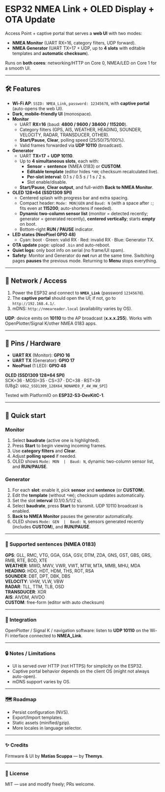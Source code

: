 # ESP32 NMEA Link + OLED Display + OTA Update

Access Point + captive portal that serves a **web UI** with two modes:

- **NMEA Monitor** (UART RX=16, category filters, UDP forward).
- **NMEA Generator** (UART TX=17 + UDP, up to **4 slots** with editable templates and **automatic checksum**).

Runs on **both cores**: networking/HTTP on Core 0, NMEA/LED on Core 1 for a smooth UI.

---

## 🛠️ Features

- **Wi-Fi AP**: `SSID: NMEA_Link`, `password: 12345678`, with **captive portal** (auto-opens the web UI).
- **Dark, mobile-friendly UI** (monospace).
- **Monitor**
  - UART **RX=16** (baud: **4800 / 9600 / 38400 / 115200**).
  - Category filters (GPS, AIS, WEATHER, HEADING, SOUNDER, VELOCITY, RADAR, TRANSDUCER, OTHER).
  - **Start/Pause**, **Clear**, polling speed (25/50/75/100%).
  - Valid frames forwarded via **UDP 10110** (broadcast).
- **Generator**
  - UART **TX=17** + **UDP 10110**.
  - Up to **4 simultaneous slots**, each with:
    - **Sensor** + **sentence** (NMEA 0183) or **CUSTOM**.
    - **Editable template** (editor hides `*HH`; checksum recalculated live).
    - **Per-slot interval**: 0.1 s / 0.5 s / 1 s / 2 s.
    - Slot enable/disable.
  - **Start/Pause**, **Clear output**, and full-width **Back to NMEA Monitor**.
- **OLED 128×64 (SSD1309 SPI)**
  - Centered splash with progress bar and extra spacing.
  - Compact header: `Mode: MON|GEN` and `Baud: N` (with a space after `:`; fits even at **115200**; auto-shortens if needed).
  - **Dynamic two-column sensor list** (monitor = detected recently; generator = generated recently), **centered vertically**; starts **empty** on boot.
  - Bottom-right **RUN / PAUSE** indicator.
- **LED states (NeoPixel GPIO 48)**
  - Cyan: boot · Green: valid RX · Red: invalid RX · Blue: Generator TX.
- **OTA update** page: upload `.bin` and auto-reboot.
- **Quiet logs**: only boot info on serial (no frame/UI spam).
- **Safety**: Monitor and Generator do **not** run at the same time. Switching pages **pauses** the previous mode. Returning to **Menu** stops everything.

---

## 📡 Network / Access

1. Power the ESP32 and connect to **`NMEA_Link`** (password `12345678`).
2. The **captive portal** should open the UI; if not, go to `http://192.168.4.1/`.
3. mDNS: `http://nmeareader.local` (availability varies by OS).

**UDP**: device emits on **10110** to the AP broadcast (**x.x.x.255**). Works with OpenPlotter/Signal K/other NMEA 0183 apps.

---

## 🔌 Pins / Hardware

- **UART RX** (Monitor): **GPIO 16**  
- **UART TX** (Generator): **GPIO 17**  
- **NeoPixel** (1 LED): **GPIO 48**  

**OLED (SSD1309 128×64 SPI)**  
SCK=36 · MOSI=35 · CS=37 · DC=38 · RST=39  
(U8g2: `U8G2_SSD1309_128X64_NONAME0_F_4W_HW_SPI`)

Tested with PlatformIO on **ESP32-S3-DevKitC-1**.

---

## 🚀 Quick start

### Monitor
1. Select **baudrate** (active one is highlighted).
2. Press **Start** to begin viewing incoming frames.
3. Use **category filters** and **Clear**.
4. Adjust **polling speed** if needed.
5. OLED shows `Mode: MON  |  Baud: N`, dynamic two-column sensor list, and **RUN/PAUSE**.

### Generator
1. For each **slot**: enable it, pick **sensor** and **sentence** (or **CUSTOM**).
2. Edit the **template** (without `*HH`); checksum updates automatically.
3. Set the slot **interval** (0.1/0.5/1/2 s).
4. Select **baudrate**, press **Start** to transmit. UDP 10110 broadcast is enabled.
5. **Back to NMEA Monitor** pauses the generator automatically.
6. OLED shows `Mode: GEN  |  Baud: N`, sensors generated recently (includes **CUSTOM**), and **RUN/PAUSE**.

---

### 📑 Supported sentences (NMEA 0183)

**GPS**: GLL, RMC, VTG, GGA, GSA, GSV, DTM, ZDA, GNS, GST, GBS, GRS, RMB, RTE, BOD, XTE  
**WEATHER**: MWD, MWV, VWR, VWT, MTW, MTA, MMB, MHU, MDA  
**HEADING**: HDG, HDT, HDM, THS, ROT, RSA  
**SOUNDER**: DBT, DPT, DBK, DBS  
**VELOCITY**: VHW, VLW, VBW  
**RADAR**: TLL, TTM, TLB, OSD  
**TRANSDUCER**: XDR  
**AIS**: AIVDM, AIVDO  
**CUSTOM**: free-form (editor with auto checksum)

---

### 🧭 Integration

OpenPlotter / Signal K / navigation software: listen to **UDP 10110** on the Wi-Fi interface connected to **NMEA_Link**.

---

### 🔒 Notes / Limitations

- UI is served over HTTP (not HTTPS) for simplicity on the ESP32.
- Captive portal behavior depends on the client OS (might not always auto-open).
- mDNS support varies by OS.

---

### 🗺️ Roadmap

- Persist configuration (NVS).
- Export/Import templates.
- Static assets (minified/gzip).
- More locales in language selector.

---

### ✨ Credits

Firmware & UI by **Matías Scuppa** — by **Themys**.

---

### 📝 License

MIT — use and modify freely; PRs welcome.
